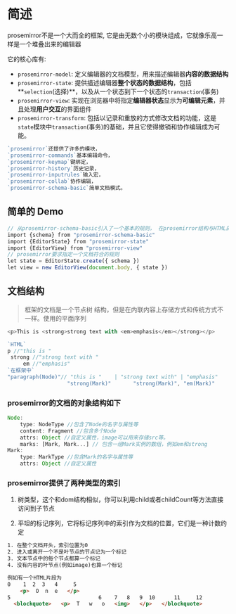 # 简述

prosemirror不是一个大而全的框架,  它是由无数个小的模块组成，它就像乐高一样是一个堆叠出来的编辑器

它的核心库有:

- `prosemirror-model`: 定义编辑器的文档模型，用来描述编辑器**内容的数据结构**
- `prosemirror-state`: 提供描述编辑器**整个状态的数据结构**，包括**`selection`(选择)**，以及从一个状态到下一个状态的`transaction`(事务)
- `prosemirror-view`: 实现在浏览器中将指定**编辑器状态**显示为**可编辑元素**，并且处理**用户交互**的界面组件
- `prosemirror-transform`: 包括以记录和重放的方式修改文档的功能，这是`state`模块中`transaction`(事务)的基础，并且它使得撤销和协作编辑成为可能。

~~~js
`prosemirror`还提供了许多的模块，
`prosemirror-commands`基本编辑命令，
`prosemirror-keymap`键绑定，
`prosemirror-history`历史记录，
`prosemirror-inputrules`输入宏，
`prosemirror-collab`协作编辑，
`prosemirror-schema-basic`简单文档模式。
~~~



## 简单的 Demo

~~~js
// 从prosemirror-schema-basic引入了一个基本的规则， 在prosemirror结构与HTML的Dom结构之间，需要一次解析与转化，这两者间相互转化的桥梁，就是我们的schema
import {schema} from "prosemirror-schema-basic"
import {EditorState} from "prosemirror-state"
import {EditorView} from "prosemirror-view"
// prosemirror要求指定一个文档符合的规则
let state = EditorState.create({ schema })
let view = new EditorView(document.body, { state })


~~~

##  文档结构

> 框架的文档是一个节点树 结构，但是在内联内容上存储方式和传统方式不一样。使用的平面序列

~~~js
<p>This is <strong>strong text with <em>emphasis</em></strong></p>

`HTML`
p //"this is "
 strong //"strong text with "
     em //"emphasis"
`在框架中`
"paragraph(Node)"// "this is "    | "strong text with" | "emphasis"
                   "strong(Mark)"       "strong(Mark)", "em(Mark)"
~~~

### prosemirror的文档的对象结构如下

~~~js
Node:
    type: NodeType //包含了Node的名字与属性等
    content: Fragment //包含多个Node
    attrs: Object //自定义属性，image可以用来存储src等。
    marks: [Mark, Mark...] // 包含一组Mark实例的数组，例如em和strong
Mark:
    type: MarkType //包含Mark的名字与属性等
    attrs: Object //自定义属性
~~~



### prosemirror提供了两种类型的索引

1. 树类型，这个和dom结构相似，你可以利用child或者childCount等方法直接访问到子节点

2. 平坦的标记序列，它将标记序列中的索引作为文档的位置，它们是一种计数约定

~~~html
1. 在整个文档开头，索引位置为0
2. 进入或离开一个不是叶节点的节点记为一个标记
3. 文本节点中的每个节点都算一个标记
4. 没有内容的叶节点(例如image)也算一个标记

例如有一个HTML片段为
0    1  2  3   4     5 
	<p>  O  n  e   </p>
5							 6    7   8   9  10      11     12              13
  <blockquote>   <p>  T   w   o   <img>   </p>   </blockquote>
~~~

































































